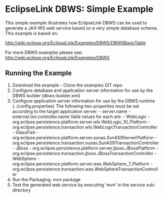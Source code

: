 EclipseLink DBWS: Simple Example
================================

This simple example illustrates how EclipseLink DBWS can be used to generate a JAX-WS web service based on a very simple database schema. This example is based on:

http://wiki.eclipse.org/EclipseLink/Examples/DBWS/DBWSBasicTable

For more DBWS examples please see: http://wiki.eclipse.org/EclipseLink/Examples/DBWS

Running the Example
-------------------

1.  Download the example - Clone the examples GIT repo
2.  Configure database and application server information for use by the DBWS builder (dbws-builder.xml)
3.  Configure application server information for use by the DBWS runtime (../config.properties)
    The following two properties must be set according to the target application server:
        - server.name
        - external.txn.controller.name
    Valid values for each are:
        - WebLogic
            - org.eclipse.persistence.platform.server.wls.WebLogic_10_Platform
            - org.eclipse.persistence.transaction.wls.WebLogicTransactionController
        - GlassFish
            - org.eclipse.persistence.platform.server.sunas.SunAS9ServerPlatform
            - org.eclipse.persistence.transaction.sunas.SunAS9TransactionController
        - JBoss
            - org.eclipse.persistence.platform.server.jboss.JBossPlatform
            - org.eclipse.persistence.transaction.jboss.JBossTransactionController
        - WebSphere
            - org.eclipse.persistence.platform.server.was.WebSphere_7_Platform
            - org.eclipse.persistence.transaction.was.WebSphereTransactionController
4.  Run the Packaging: mvn package
5.  Test the generated web service by executing 'mvn' in the service sub-directory